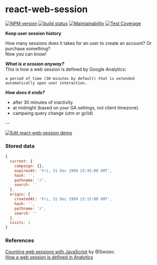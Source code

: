 # react-web-session

[![NPM version](https://badge.fury.io/js/react-web-session.svg)](https://www.npmjs.com/package/react-web-session)
[![build status](https://travis-ci.org/gilbarbara/react-web-session.svg)](https://travis-ci.org/gilbarbara/react-web-session)
[![Maintainability](https://api.codeclimate.com/v1/badges/d81d926e61fefdb7a9e3/maintainability)](https://codeclimate.com/github/gilbarbara/react-web-session/maintainability)
[![Test Coverage](https://api.codeclimate.com/v1/badges/d81d926e61fefdb7a9e3/test_coverage)](https://codeclimate.com/github/gilbarbara/react-web-session/test_coverage)

**Keep user session history**

How many sessions does it takes for an user to create an account? Or purchase something?  
Now you can know!

***What is a session anyway?***  
This is how a web session is defined by Google Analytics:  

```
a period of time (30 minutes by default) that is extended automatically upon user interaction.
```

***How does it ends?***    

- after 30 minutes of inactivity.
- at midnight (based on your GA settings, not client timezone).
- campaing query change (utm or gclid)

--

[![Edit react-web-session demo](https://codesandbox.io/static/img/play-codesandbox.svg)](https://codesandbox.io/s/n40w8w88jl)

### Stored data
```js
{
  current: {
    campaign: {},
    expiresAt: 'Fri, 31 Dec 1999 23:45:00 GMT',
    hash: '',
    pathname: '/',
    search: ''
  },
  origin: {
    createdAt: 'Fri, 31 Dec 1999 23:15:00 GMT',
    hash: '',
    pathname: '/',
    search: ''
  },
  visits: 1
}
```

### References
[Counting web sessions with JavaScript](https://swizec.com/blog/counting-web-sessions-javascript/swizec/7598) by @Swizec  
[How a web session is defined in Analytics](https://support.google.com/analytics/answer/2731565?hl=en)

